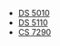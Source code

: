 * [DS 5010](http://pbogden.github.io/ds5010)
* [DS 5110](http://pbogden.github.io/ds5110)
* [CS 7290](http://pbogden.github.io/cs7290)
